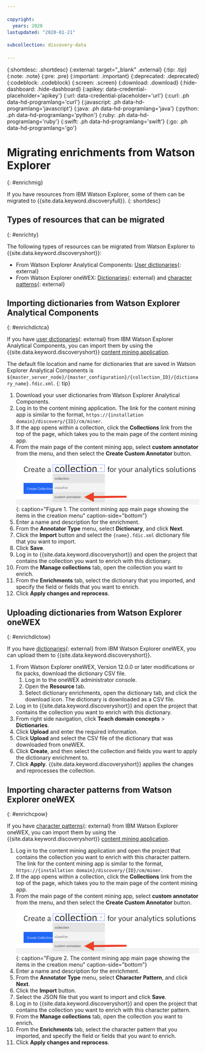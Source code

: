 ```yaml
---

copyright:
  years: 2020
lastupdated: "2020-01-21"

subcollection: discovery-data

---
```


{:shortdesc: .shortdesc}
{:external: target="_blank" .external}
{:tip: .tip}
{:note: .note}
{:pre: .pre}
{:important: .important}
{:deprecated: .deprecated}
{:codeblock: .codeblock}
{:screen: .screen}
{:download: .download}
{:hide-dashboard: .hide-dashboard}
{:apikey: data-credential-placeholder='apikey'}
{:url: data-credential-placeholder='url'}
{:curl: .ph data-hd-programlang='curl'}
{:javascript: .ph data-hd-programlang='javascript'}
{:java: .ph data-hd-programlang='java'}
{:python: .ph data-hd-programlang='python'}
{:ruby: .ph data-hd-programlang='ruby'}
{:swift: .ph data-hd-programlang='swift'}
{:go: .ph data-hd-programlang='go'}

# Migrating enrichments from Watson Explorer
{: #enrichmig}

If you have resources from IBM Watson Explorer, some of them can be migrated to {{site.data.keyword.discoveryfull}}.
{: shortdesc}

## Types of resources that can be migrated
{: #enrichty}

The following types of resources can be migrated from Watson Explorer to {{site.data.keyword.discoveryshort}}:

- From Watson Explorer Analytical Components: [User dictionaries](https://www.ibm.com/support/knowledgecenter/en/SS8NLW_12.0.0/com.ibm.discovery.es.ad.doc/iiysatauserdict.html){: external}
- From Watson Explorer oneWEX: [Dictionaries](https://www.ibm.com/support/knowledgecenter/en/SS8NLW_12.0.0/com.ibm.watson.wex.ee.doc/c_ce_adm_dict_ann.html){: external} and [character patterns](https://www.ibm.com/support/knowledgecenter/en/SS8NLW_12.0.0/com.ibm.watson.wex.ee.doc/c_ce_adm_char_ann.html){: external}

## Importing dictionaries from Watson Explorer Analytical Components
{: #enrichdictca}

If you have [user dictionaries](https://www.ibm.com/support/knowledgecenter/en/SS8NLW_12.0.0/com.ibm.discovery.es.ad.doc/iiysatauserdict.html){: external} from IBM Watson Explorer Analytical Components, you can import them by using the {{site.data.keyword.discoveryshort}} [content mining application](/docs/discovery-data?topic=discovery-data-contentminerapp).

The default file location and name for dictionaries that are saved in Watson Explorer Analytical Components is `${master_server_node}/{master_configuration}/{collection_ID}/{dictionary_name}.fdic.xml`.
{: tip}

1. Download your user dictionaries from Watson Explorer Analytical Components.
1. Log in to the content mining application. The link for the content mining app is similar to the format, `https://{installation domain}/discovery/{ID}/cm/miner`.
1. If the app opens within a collection, click the **Collections** link from the top of the page, which takes you to the main page of the content mining app.
1. From the main page of the content mining app, select **custom annotator** from the menu, and then select the **Create Custom Annotator** button.
  ![Watson Discovery content mining main page](images/cmcustomanno.png "Content mining app main page showing an arrow pointing at the custom annotator menu item"){: caption="Figure 1. The content mining app main page showing the items in the creation menu" caption-side="bottom"}
1. Enter a name and description for the enrichment.
1. From the **Annotator Type** menu, select **Dictionary**, and click **Next**.
1. Click the **Import** button and select the `{name}.fdic.xml` dictionary file that you want to import.
1. Click **Save**.
1. Log in to {{site.data.keyword.discoveryshort}} and open the project that contains the collection you want to enrich with this dictionary.
1. From the **Manage collections** tab, open the collection you want to enrich.
1. From the **Enrichments** tab, select the dictionary that you imported, and specify the field or fields that you want to enrich.
1. Click **Apply changes and reprocess**.

## Uploading dictionaries from Watson Explorer oneWEX
{: #enrichdictow}

If you have [dictionaries](https://www.ibm.com/support/knowledgecenter/en/SS8NLW_12.0.0/com.ibm.watson.wex.ee.doc/c_ce_adm_dict_ann.html){: external} from IBM Watson Explorer oneWEX, you can upload them to {{site.data.keyword.discoveryshort}}.

1. From Watson Explorer oneWEX, Version 12.0.0 or later modifications or fix packs, download the dictionary CSV file.
   1. Log in to the oneWEX administrator console.
   1. Open the **Resource** tab.
   1. Select dictionary enrichments, open the dictionary tab, and click the download icon. The dictionary is downloaded as a CSV file.
1. Log in to {{site.data.keyword.discoveryshort}} and open the project that contains the collection you want to enrich with this dictionary.
1. From right side navigation, click **Teach domain concepts** > **Dictionaries**.
1. Click **Upload** and enter the required information.
1. Click **Upload** and select the CSV file of the dictionary that was downloaded from oneWEX.
1. Click **Create**, and then select the collection and fields you want to apply the dictionary enrichment to.
1. Click **Apply**. {{site.data.keyword.discoveryshort}} applies the changes and reprocesses the collection.

## Importing character patterns from Watson Explorer oneWEX
{: #enrichcpow}

If you have [character patterns](https://www.ibm.com/support/knowledgecenter/en/SS8NLW_12.0.0/com.ibm.watson.wex.ee.doc/c_ce_adm_char_ann.html){: external} from IBM Watson Explorer oneWEX, you can import them by using the {{site.data.keyword.discoveryshort}} [content mining application](/docs/discovery-data?topic=discovery-data-contentminerapp).

1. Log in to the content mining application and open the project that contains the collection you want to enrich with this character pattern. The link for the content mining app is similar to the format, `https://{installation domain}/discovery/{ID}/cm/miner`.
1. If the app opens within a collection, click the **Collections** link from the top of the page, which takes you to the main page of the content mining app.
1. From the main page of the content mining app, select **custom annotator** from the menu, and then select the **Create Custom Annotator** button.
  ![Watson Discovery content mining main page](images/cmcustomanno.png "Content mining app main page showing an arrow pointing at the custom annotator menu item"){: caption="Figure 2. The content mining app main page showing the items in the creation menu" caption-side="bottom"}
1. Enter a name and description for the enrichment.
1. From the **Annotator Type** menu, select **Character Pattern**, and click **Next**.
1. Click the **Import** button.
1. Select the JSON file that you want to import and click **Save**.
1. Log in to {{site.data.keyword.discoveryshort}} and open the project that contains the collection you want to enrich with this character pattern.
1. From the **Manage collections** tab, open the collection you want to enrich.
1. From the **Enrichments** tab, select the character pattern that you imported, and specify the field or fields that you want to enrich.
1. Click **Apply changes and reprocess**.
